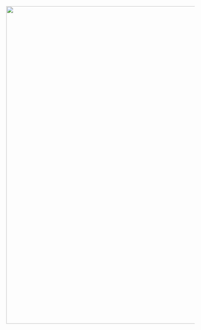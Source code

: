 <img src="[https://pin.it/2y73nmF4m](https://i.pinimg.com/originals/1b/40/65/1b4065b2c6c11a4ff8dca4b7a956cf83.gif)https://i.pinimg.com/originals/1b/40/65/1b4065b2c6c11a4ff8dca4b7a956cf83.gif" width="850px">

